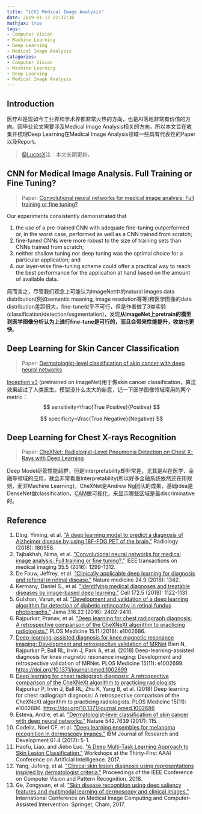 ```yaml
---
title: "[CV] Medical Image Analysis"
date: 2019-01-12 22:37:36
mathjax: true
tags:
- Computer Vision
- Machine Learning
- Deep Learning
- Medical Image Analysis
catagories:
- Computer Vision
- Machine Learning
- Deep Learning
- Medical Image Analysis
---
```

## Introduction
医疗AI是现如今工业界和学术界都非常火热的方向，也是AI落地非常有价值的方向。因毕业论文需要涉及Medical Image Analysis相关的方向，所以本文旨在收集并梳理Deep Learning在Medical Image Analysis领域一些具有代表性的Paper以及Report。

> [@LucasX](https://www.zhihu.com/people/xulu-0620/activities)注：本文长期更新。

## CNN for Medical Image Analysis. Full Training or Fine Tuning?
> Paper: [Convolutional neural networks for medical image analysis: Full training or fine tuning?](https://arxiv.org/pdf/1706.00712.pdf)

Our experiments consistently demonstrated that 
1. the use of a pre-trained CNN with adequate fine-tuning outperformed or, in the worst case, performed as well as a CNN trained from scratch;
2. fine-tuned CNNs were more robust to the size of training sets than CNNs trained from scratch; 
3. neither shallow tuning nor deep tuning was the optimal choice for a particular application; and 
4. our layer-wise fine-tuning scheme could offer a practical way to reach the best performance for the application at hand based on the amount of available data.

简而言之，尽管我们观念上可能认为ImageNet中的natural images data distribution(例如semantic meaning, image resolution等等)和医学图像的data distribution差距很大，fine-tune似乎不可行，但是作者做了3类实验(classification/detection/segmentation)，发现**从ImageNet上pretrain的模型到医学图像分析认为上进行fine-tune是可行的，而且会带来性能提升，收敛也更快**。

## Deep Learning for Skin Cancer Classification
> Paper: [Dermatologist-level classification of skin cancer with deep neural networks](https://www.nature.com/articles/nature21056.epdf?author_access_token=8oxIcYWf5UNrNpHsUHd2StRgN0jAjWel9jnR3ZoTv0NXpMHRAJy8Qn10ys2O4tuPakXos4UhQAFZ750CsBNMMsISFHIKinKDMKjShCpHIlYPYUHhNzkn6pSnOCt0Ftf6)

[Inception v3](https://www.cv-foundation.org/openaccess/content_cvpr_2016/papers/Szegedy_Rethinking_the_Inception_CVPR_2016_paper.pdf) (pretrained on ImageNet)用于做skin cancer classification，算法效果超过了人类医生。模型没什么太大的新意，记一下医学图像领域常用的两个metric：
$$
sensitivity=\frac{True Positive}{Positive}
$$

$$
specificity=\frac{True Negative}{Negative}
$$

## Deep Learning for Chest X-rays Recognition
> Paper: [CheXNet: Radiologist-Level Pneumonia Detection on Chest X-Rays with Deep Learning](https://arxiv.org/pdf/1711.05225v3.pdf)

Deep Model尽管性能超群，但是Interpretability却非常差，尤其是AI在医学、金融等领域的应用，就会非常看重Interpretability(所以好多金融系统依然还在用规则，而非Machine Learning)。CheXNet是Andrew Ng团队的成果，基础idea是DenseNet做classification，[CAM](http://openaccess.thecvf.com/content_cvpr_2016/papers/Zhou_Learning_Deep_Features_CVPR_2016_paper.pdf)做可视化，来显示哪些区域是最discriminative的。



## Reference
1. Ding, Yiming, et al. ["A deep learning model to predict a diagnosis of Alzheimer disease by using 18F-FDG PET of the brain."](https://pubs.rsna.org/doi/pdf/10.1148/radiol.2018180958) Radiology (2018): 180958.
2. Tajbakhsh, Nima, et al. ["Convolutional neural networks for medical image analysis: Full training or fine tuning?."](https://arxiv.org/pdf/1706.00712.pdf) IEEE transactions on medical imaging 35.5 (2016): 1299-1312.
3. De Fauw, Jeffrey, et al. ["Clinically applicable deep learning for diagnosis and referral in retinal disease."](https://www.nature.com/articles/s41591-018-0107-6) Nature medicine 24.9 (2018): 1342. 
4. Kermany, Daniel S., et al. ["Identifying medical diagnoses and treatable diseases by image-based deep learning."](https://www.cell.com/cell/fulltext/S0092-8674(18)30154-5?code=cell-site) Cell 172.5 (2018): 1122-1131.
5. Gulshan, Varun, et al. ["Development and validation of a deep learning algorithm for detection of diabetic retinopathy in retinal fundus photographs."](https://static.googleusercontent.com/media/research.google.com/zh-CN//pubs/archive/45732.pdf) Jama 316.22 (2016): 2402-2410.
6. Rajpurkar, Pranav, et al. ["Deep learning for chest radiograph diagnosis: A retrospective comparison of the CheXNeXt algorithm to practicing radiologists."](https://journals.plos.org/plosmedicine/article/file?id=10.1371/journal.pmed.1002686&type=printable) PLOS Medicine 15.11 (2018): e1002686.
7. [Deep-learning-assisted diagnosis for knee magnetic resonance imaging: Development and retrospective validation of MRNet](https://journals.plos.org/plosmedicine/article/file?id=10.1371/journal.pmed.1002699&type=printable) Bien N, Rajpurkar P, Ball RL, Irvin J, Park A, et al. (2018) Deep-learning-assisted diagnosis for knee magnetic resonance imaging: Development and retrospective validation of MRNet. PLOS Medicine 15(11): e1002699. https://doi.org/10.1371/journal.pmed.1002699
8. [Deep learning for chest radiograph diagnosis: A retrospective comparison of the CheXNeXt algorithm to practicing radiologists](https://journals.plos.org/plosmedicine/article/file?id=10.1371/journal.pmed.1002686&type=printable) Rajpurkar P, Irvin J, Ball RL, Zhu K, Yang B, et al. (2018) Deep learning for chest radiograph diagnosis: A retrospective comparison of the CheXNeXt algorithm to practicing radiologists. PLOS Medicine 15(11): e1002686. https://doi.org/10.1371/journal.pmed.1002686
9. Esteva, Andre, et al. ["Dermatologist-level classification of skin cancer with deep neural networks."](https://www.nature.com/articles/nature21056.epdf?author_access_token=8oxIcYWf5UNrNpHsUHd2StRgN0jAjWel9jnR3ZoTv0NXpMHRAJy8Qn10ys2O4tuPakXos4UhQAFZ750CsBNMMsISFHIKinKDMKjShCpHIlYPYUHhNzkn6pSnOCt0Ftf6) Nature 542.7639 (2017): 115.
10. Codella, Noel CF, et al. ["Deep learning ensembles for melanoma recognition in dermoscopy images."](https://arxiv.org/ftp/arxiv/papers/1610/1610.04662.pdf) IBM Journal of Research and Development 61.4 (2017): 5-1.
11. Haofu, Liao, and Jiebo Luo. ["A Deep Multi-Task Learning Approach to Skin Lesion Classification."](https://www.aaai.org/ocs/index.php/WS/AAAIW17/paper/view/15094/14715) Workshops at the Thirty-First AAAI Conference on Artificial Intelligence. 2017.
12. Yang, Jufeng, et al. ["Clinical skin lesion diagnosis using representations inspired by dermatologist criteria."](http://openaccess.thecvf.com/content_cvpr_2018/papers_backup/Yang_Clinical_Skin_Lesion_CVPR_2018_paper.pdf) Proceedings of the IEEE Conference on Computer Vision and Pattern Recognition. 2018.
13. Ge, Zongyuan, et al. ["Skin disease recognition using deep saliency features and multimodal learning of dermoscopy and clinical images."](https://link.springer.com/chapter/10.1007/978-3-319-66179-7_29) International Conference on Medical Image Computing and Computer-Assisted Intervention. Springer, Cham, 2017.